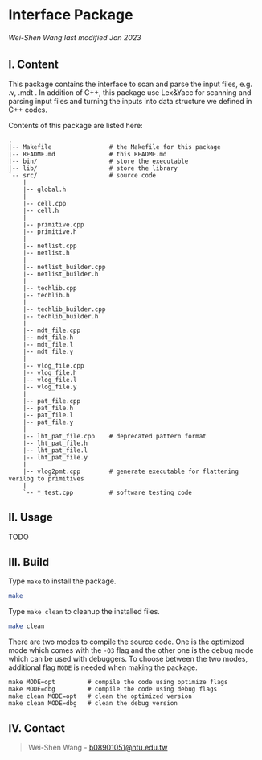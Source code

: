 # Interface Package
###### *Wei-Shen Wang last modified Jan 2023*

## I. Content

This package contains the interface to scan and parse the input files, e.g. .v, .mdt . 
In addition of C++, this package use Lex&Yacc for scanning and parsing input files
and turning the inputs into data structure we defined in C++ codes.

Contents of this package are listed here:

    .
    |-- Makefile                # the Makefile for this package
    |-- README.md               # this README.md
    |-- bin/                    # store the executable
    |-- lib/                    # store the library
    `-- src/                    # source code
        |
        |-- global.h
        |
        |-- cell.cpp
        |-- cell.h
        |
        |-- primitive.cpp
        |-- primitive.h
        |
        |-- netlist.cpp
        |-- netlist.h
        |
        |-- netlist_builder.cpp
        |-- netlist_builder.h
        |
        |-- techlib.cpp
        |-- techlib.h
        |
        |-- techlib_builder.cpp
        |-- techlib_builder.h
        |
        |-- mdt_file.cpp
        |-- mdt_file.h
        |-- mdt_file.l
        |-- mdt_file.y
        |
        |-- vlog_file.cpp
        |-- vlog_file.h
        |-- vlog_file.l
        |-- vlog_file.y
        |
        |-- pat_file.cpp
        |-- pat_file.h
        |-- pat_file.l
        |-- pat_file.y
        |
        |-- lht_pat_file.cpp    # deprecated pattern format
        |-- lht_pat_file.h
        |-- lht_pat_file.l
        |-- lht_pat_file.y
        |
        |-- vlog2pmt.cpp        # generate executable for flattening verilog to primitives
        |
        `-- *_test.cpp          # software testing code

## II. Usage
TODO

## III. Build

Type `make` to install the package.

```sh
make
```

Type `make clean` to cleanup the installed files.

```sh
make clean
```


There are two modes to compile the source code. One is the optimized
mode which comes with the `-O3` flag and the other one is the debug
mode which can be used with debuggers. To choose between the two
modes, additional flag `MODE` is needed when making the package.

```make
make MODE=opt         # compile the code using optimize flags
make MODE=dbg         # compile the code using debug flags
make clean MODE=opt   # clean the optimized version
make clean MODE=dbg   # clean the debug version
```

## IV. Contact

> Wei-Shen Wang - b08901051@ntu.edu.tw
